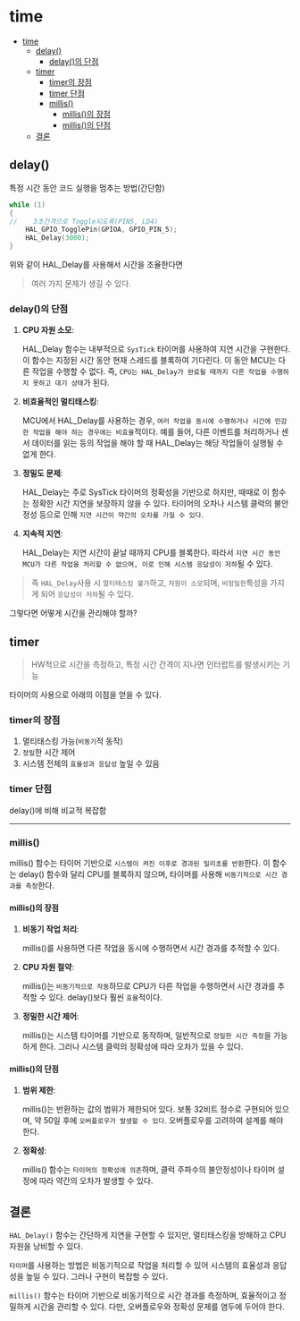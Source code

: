 # time

- [time](#time)
  - [delay()](#delay)
    - [delay()의 단점](#delay의-단점)
  - [timer](#timer)
    - [timer의 장점](#timer의-장점)
    - [timer 단점](#timer-단점)
    - [millis()](#millis)
      - [millis()의 장점](#millis의-장점)
      - [millis()의 단점](#millis의-단점)
  - [결론](#결론)

## delay()
특정 시간 동안 코드 실행을 멈추는 방법(간단함)

```c
while (1)
{
//	  3초간격으로 Toggle되도록(PIN5, LD4)
    HAL_GPIO_TogglePin(GPIOA, GPIO_PIN_5);
	HAL_Delay(3000);
}
```
위와 같이 HAL_Delay를 사용해서 시간을 조율한다면
> 여러 가지 문제가 생길 수 있다.

### delay()의 단점
1. **CPU 자원 소모**:

    HAL_Delay 함수는 내부적으로 `SysTick` 타이머를 사용하여 지연 시간을 구현한다. 이 함수는 지정된 시간 동안 현재 스레드를 블록하여 기다린다. 이 동안 MCU는 다른 작업을 수행할 수 없다. 즉, `CPU는 HAL_Delay가 완료될 때까지 다른 작업을 수행하지 못하고 대기 상태`가 된다.
    
2. **비효율적인 멀티태스킹**:

    MCU에서 HAL_Delay를 사용하는 경우, `여러 작업을 동시에 수행하거나 시간에 민감한 작업을 해야 하는 경우에는 비효율`적이다. 예를 들어, 다른 이벤트를 처리하거나 센서 데이터를 읽는 등의 작업을 해야 할 때 HAL_Delay는 해당 작업들이 실행될 수 없게 한다.

3. **정밀도 문제**:

    HAL_Delay는 주로 SysTick 타이머의 정확성을 기반으로 하지만, 때때로 이 함수는 정확한 시간 지연을 보장하지 않을 수 있다. 타이머의 오차나 시스템 클럭의 불안정성 등으로 인해 `지연 시간이 약간의 오차를 가질 수 있다`.

4. **지속적 지연**:

    HAL_Delay는 지연 시간이 끝날 때까지 CPU를 블록한다. 따라서 `지연 시간 동안 MCU가 다른 작업을 처리할 수 없으며, 이로 인해 시스템 응답성이 저하`될 수 있다.

> 즉 `HAL_Delay`사용 시 `멀티태스킹 불가`하고, `자원이 소모`되며, `비정밀한`특성을 가지게 되어 `응답성이 저하`될 수 있다. 

그렇다면 어떻게 시간을 관리해야 할까?

## timer
> HW적으로 시간을 측정하고, 특정 시간 간격이 지나면 인터럽트를 발생시키는 기능

타이머의 사용으로 아래의 이점을 얻을 수 있다.

### timer의 장점
1. 멀티태스킹 가능(`비동기`적 동작)
2. `정밀`한 시간 제어
3. 시스템 전체의 `효율성과 응답성` 높일 수 있음

### timer 단점
delay()에 비해 비교적 복잡함

---
### millis()
millis() 함수는 타이머 기반으로 `시스템이 켜진 이후로 경과된 밀리초를 반환`한다. 이 함수는 delay() 함수와 달리 CPU를 블록하지 않으며, 타이머를 사용해 `비동기적으로 시간 경과를 측정`한다.

#### millis()의 장점
1. **비동기 작업 처리**: 

   millis()를 사용하면 다른 작업을 동시에 수행하면서 시간 경과를 추적할 수 있다.

2. **CPU 자원 절약**: 
   
   millis()는 `비동기적으로 작동`하므로 CPU가 다른 작업을 수행하면서 시간 경과를 추적할 수 있다. delay()보다 훨씬 `효율`적이다.

3. **정밀한 시간 제어**: 

   millis()는 시스템 타이머를 기반으로 동작하며, 일반적으로 `정밀한 시간 측정`을 가능하게 한다. 그러나 시스템 클럭의 정확성에 따라 오차가 있을 수 있다.

#### millis()의 단점
1. **범위 제한**: 

   millis()는 반환하는 값의 범위가 제한되어 있다. 보통 32비트 정수로 구현되어 있으며, 약 50일 후에 `오버플로우가 발생할 수 있다`. 오버플로우를 고려하여 설계를 해야 한다.

2. **정확성**: 

    millis() 함수는 `타이머의 정확성에 의존`하며, 클럭 주파수의 불안정성이나 타이머 설정에 따라 약간의 오차가 발생할 수 있다.

## 결론
`HAL_Delay()` 함수는 간단하게 지연을 구현할 수 있지만, 멀티태스킹을 방해하고 CPU 자원을 낭비할 수 있다.

`타이머`를 사용하는 방법은 비동기적으로 작업을 처리할 수 있어 시스템의 효율성과 응답성을 높일 수 있다. 그러나 구현이 복잡할 수 있다.

`millis()` 함수는 타이머 기반으로 비동기적으로 시간 경과를 측정하며, 효율적이고 정밀하게 시간을 관리할 수 있다. 다만, 오버플로우와 정확성 문제를 염두에 두어야 한다.